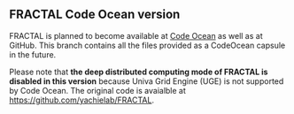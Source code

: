 ## FRACTAL Code Ocean version

FRACTAL is planned to become available at [Code Ocean](https://codeocean.com/) as well as at GitHub. This branch contains all the files provided as a CodeOcean capsule in the future.

Please note that **the deep distributed computing mode of FRACTAL is disabled in this version** because Univa Grid Engine (UGE) is not supported by Code Ocean. The original code is avaialble at https://github.com/yachielab/FRACTAL.